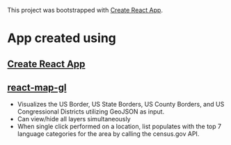 This project was bootstrapped with [Create React App](https://github.com/facebook/create-react-app).

# App created using 
## [Create React App](https://github.com/facebook/create-react-app)
## [react-map-gl](https://uber.github.io/react-map-gl/#/)

- Visualizes the US Border, US State Borders, US County Borders, and US Congressional Districts utilizing GeoJSON as input.
- Can view/hide all layers simultaneously
- When single click performed on a location, list populates with the top 7 language categories for the area by calling the census.gov      API.